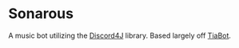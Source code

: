 Sonarous
=====
A music bot utilizing the [Discord4J](https://github.com/austinvll/Discord4J) library. Based largely off [TiaBot](https://github.com/phantamanta44/TiaBot).
